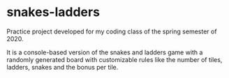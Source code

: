 # snakes-ladders

Practice project developed for my coding class of the spring semester of 2020.

It is a console-based version of the snakes and ladders game with a randomly generated board with customizable rules like the number of tiles, ladders, snakes and the bonus per tile.
